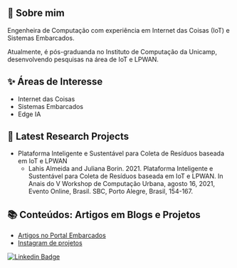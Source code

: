 <!--
**wasp-lahis/wasp-lahis** is a ✨ _special_ ✨ repository because its `README.md` (this file) appears on your GitHub profile.

Here are some ideas to get you started:

- 🔭 I’m currently working on ...
- 🌱 I’m currently learning ...
- 👯 I’m looking to collaborate on ...
- 🤔 I’m looking for help with ...
- 📫 How to reach me: ...
-->


## :dancer: Sobre mim

Engenheira de Computação com experiência em Internet das Coisas (IoT) e Sistemas Embarcados.

Atualmente, é pós-graduanda no Instituto de Computação da Unicamp, desenvolvendo pesquisas na área de IoT e LPWAN.


## ✨ Áreas de Interesse

- Internet das Coisas
- Sistemas Embarcados
- Edge IA

## 🔭 Latest Research Projects
- Plataforma Inteligente e Sustentável para Coleta de Resíduos baseada em IoT e LPWAN 
  - Lahis Almeida and Juliana Borin. 2021. Plataforma Inteligente e Sustentável para Coleta de Resíduos baseada em IoT e LPWAN. In Anais do V Workshop de Computação Urbana, agosto 16, 2021, Evento Online, Brasil. SBC, Porto Alegre, Brasil, 154-167.


##  :books: Conteúdos: Artigos em Blogs e Projetos

- [Artigos no Portal Embarcados](https://www.embarcados.com.br/desenvolvendo-aplicacoes-com-o-bluest-sdk-e-raspberry-pi/)
- [Instagram de projetos](https://www.instagram.com/wasp.projects/)


[![Linkedin Badge](https://img.shields.io/badge/LinkedIn-0077B5?style=for-the-badge&logo=linkedin&logoColor=white)](https://www.linkedin.com/in/lahis-almeida-5805094b/)
